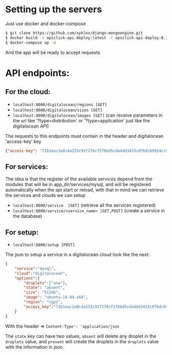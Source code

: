 # Setting up the servers
Just use docker and docker-compose

```bash
$ git clone https://github.com/xyklex/django-mongoengine.git
$ docker build -t opsclick-api-deploy:latest -t opsclick-api-deploy:0.1 .
$ docker-compose up -d
```

And the app will be ready to accept requests


# API endpoints:

## For the cloud:
- `localhost:8000/digitalocean/regions [GET]`
- `localhost:8000/digitalocean/sizes [GET]`
- `localhost:8000/digitalocean/images [GET]` (can receive parameters in the url like '?type=distribution' or '?type=application' just like the digitalocean API)

The requests to this endpoints must contain in the header and digitalocean 'access-key' key 
```json
{"access-key": "71b1eac1e0c4a233c917276cf2f6bd5cda4dd3433c07bdcb9924cc98bd917886"}
```

## For services: 
The idea is that the register of the available services depend from the modules that will be in app_dir/services/mysql, and will be registered automatically when the api start or reload, with that in mind we can retrieve the services and clouds we can setup

- `localhost:8000/service  [GET]` (retrieve all the services registered) 
- `localhost:8000/service/<service_name> [GET,POST]` (create a service in the database)

## For setup:
- `localhost:8000/setup [POST]` 

The json to setup a service in a digitalocean cloud look like the next:
```json
{
	"service":"mysql",
	"cloud":"digitalocean",
	"options":{
		"droplets":["uno"],
		"state": "absent",
		"size": "512mb",
		"image": "ubuntu-14-04-x64",
		"region": "sgp1",
		"access_key":"71b1eac1e0c4a233c917276cf2f6bd5cda4dd3433c07bdcb9924cc98bd917886"
	}
}
```
With the header =>  `Content-Type': 'application/json`

The `state` key can have two values, `absent` will delete any droplet in the `droplets` value, and `present` will create the droplets in the `droplets` value with the information in json.
